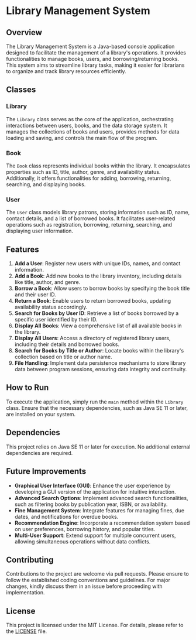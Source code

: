 # Library Management System

## Overview

The Library Management System is a Java-based console application designed to facilitate the management of a library's operations. It provides functionalities to manage books, users, and borrowing/returning books. This system aims to streamline library tasks, making it easier for librarians to organize and track library resources efficiently.

## Classes

### Library

The `Library` class serves as the core of the application, orchestrating interactions between users, books, and the data storage system. It manages the collections of books and users, provides methods for data loading and saving, and controls the main flow of the program.

### Book

The `Book` class represents individual books within the library. It encapsulates properties such as ID, title, author, genre, and availability status. Additionally, it offers functionalities for adding, borrowing, returning, searching, and displaying books.

### User

The `User` class models library patrons, storing information such as ID, name, contact details, and a list of borrowed books. It facilitates user-related operations such as registration, borrowing, returning, searching, and displaying user information.

## Features

1. **Add a User**: Register new users with unique IDs, names, and contact information.
2. **Add a Book**: Add new books to the library inventory, including details like title, author, and genre.
3. **Borrow a Book**: Allow users to borrow books by specifying the book title and their user ID.
4. **Return a Book**: Enable users to return borrowed books, updating availability status accordingly.
5. **Search for Books by User ID**: Retrieve a list of books borrowed by a specific user identified by their ID.
6. **Display All Books**: View a comprehensive list of all available books in the library.
7. **Display All Users**: Access a directory of registered library users, including their details and borrowed books.
8. **Search for Books by Title or Author**: Locate books within the library's collection based on title or author name.
9. **File Handling**: Implement data persistence mechanisms to store library data between program sessions, ensuring data integrity and continuity.

## How to Run

To execute the application, simply run the `main` method within the `Library` class. Ensure that the necessary dependencies, such as Java SE 11 or later, are installed on your system.

## Dependencies

This project relies on Java SE 11 or later for execution. No additional external dependencies are required.

## Future Improvements

- **Graphical User Interface (GUI)**: Enhance the user experience by developing a GUI version of the application for intuitive interaction.
- **Advanced Search Options**: Implement advanced search functionalities, such as filtering books by publication year, ISBN, or availability.
- **Fine Management System**: Integrate features for managing fines, due dates, and notifications for overdue books.
- **Recommendation Engine**: Incorporate a recommendation system based on user preferences, borrowing history, and popular titles.
- **Multi-User Support**: Extend support for multiple concurrent users, allowing simultaneous operations without data conflicts.

## Contributing

Contributions to the project are welcome via pull requests. Please ensure to follow the established coding conventions and guidelines. For major changes, kindly discuss them in an issue before proceeding with implementation.

## License

This project is licensed under the MIT License. For details, please refer to the [LICENSE](LICENSE) file.
